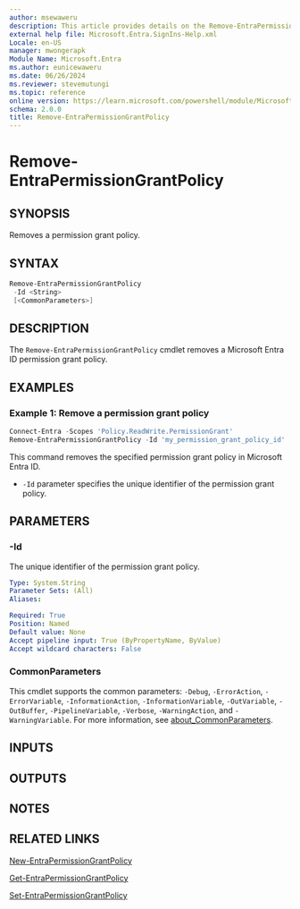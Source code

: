 ```yaml
---
author: msewaweru
description: This article provides details on the Remove-EntraPermissionGrantPolicy command.
external help file: Microsoft.Entra.SignIns-Help.xml
Locale: en-US
manager: mwongerapk
Module Name: Microsoft.Entra
ms.author: eunicewaweru
ms.date: 06/26/2024
ms.reviewer: stevemutungi
ms.topic: reference
online version: https://learn.microsoft.com/powershell/module/Microsoft.Entra/Remove-EntraPermissionGrantPolicy
schema: 2.0.0
title: Remove-EntraPermissionGrantPolicy
---
```


# Remove-EntraPermissionGrantPolicy

## SYNOPSIS

Removes a permission grant policy.

## SYNTAX

```powershell
Remove-EntraPermissionGrantPolicy
 -Id <String>
 [<CommonParameters>]
```

## DESCRIPTION

The `Remove-EntraPermissionGrantPolicy` cmdlet removes a Microsoft Entra ID permission grant policy.

## EXAMPLES

### Example 1: Remove a permission grant policy

```powershell
Connect-Entra -Scopes 'Policy.ReadWrite.PermissionGrant'
Remove-EntraPermissionGrantPolicy -Id 'my_permission_grant_policy_id'
```

This command removes the specified permission grant policy in Microsoft Entra ID.

- `-Id` parameter specifies the unique identifier of the permission grant policy.

## PARAMETERS

### -Id

The unique identifier of the permission grant policy.

```yaml
Type: System.String
Parameter Sets: (All)
Aliases:

Required: True
Position: Named
Default value: None
Accept pipeline input: True (ByPropertyName, ByValue)
Accept wildcard characters: False
```

### CommonParameters

This cmdlet supports the common parameters: `-Debug`, `-ErrorAction`, `-ErrorVariable`, `-InformationAction`, `-InformationVariable`, `-OutVariable`, `-OutBuffer`, `-PipelineVariable`, `-Verbose`, `-WarningAction`, and `-WarningVariable`. For more information, see [about_CommonParameters](https://go.microsoft.com/fwlink/?LinkID=113216).

## INPUTS

## OUTPUTS

## NOTES

## RELATED LINKS

[New-EntraPermissionGrantPolicy](New-EntraPermissionGrantPolicy.md)

[Get-EntraPermissionGrantPolicy](Get-EntraPermissionGrantPolicy.md)

[Set-EntraPermissionGrantPolicy](Set-EntraPermissionGrantPolicy.md)
